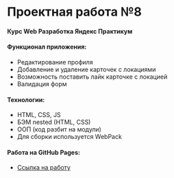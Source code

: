 # Проектная работа №8

#### Курс Web Разработка Яндекс Практикум 

#### Функционал приложения:
* Редактирование профиля
* Добавление и удаление карточек с локациями
* Возможность поставить лайк карточке с локацией
* Валидация форм

#### Технологии:
* HTML, CSS, JS
* БЭМ nested (HTML, CSS)
* ООП (код разбит на модули)
* Для сборки используется WebPack

#### Работа на GitHub Pages:  
* [Ссылка на работу](https://bambuslik.github.io/mesto/)

